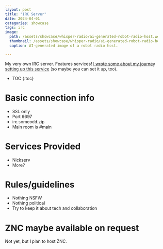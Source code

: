 ```yaml
---
layout: post
title: "IRC Server"
date: 2024-04-01
categories: showcase
tags: irc
image:
  path: /assets/showcase/whisper-radio/ai-generated-robot-radio-host.webp
  thumbnail: /assets/showcase/whisper-radio/ai-generated-robot-radio-host.webp
  caption: AI-generated image of a robot radio host.

---
```


My very own IRC server. Features services! [I wrote some about my journey setting up this service](/notes/irc-server) (so maybe you can set it up, too).

* TOC
{:toc}
# Basic connection info

* SSL only
* Port 6697
* irc.someodd.zip
* Main room is #main

# Services Provided

* Nickserv
* More?

# Rules/guidelines

* Nothing NSFW
* Nothing political
* Try to keep it about tech and collaboration

# ZNC maybe available on request

Not yet, but I plan to host ZNC.